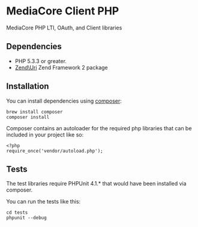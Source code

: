 # MediaCore Client PHP #

MediaCore PHP LTI, OAuth, and Client libraries

## Dependencies ##

- PHP 5.3.3 or greater.
- [Zend\Uri](http://framework.zend.com/manual/2.3/en/modules/zend.uri.html) Zend Framework 2 package


## Installation ##

You can install dependencies using [composer](https://getcomposer.org/):

```
brew install composer
composer install
```

Composer contains an autoloader for the required php libraries that can be included in your project like so:

```
<?php
require_once('vendor/autoload.php');
```


## Tests ##

The test libraries require PHPUnit 4.1.* that would have been installed via composer.

You can run the tests like this:

```
cd tests
phpunit --debug
```
